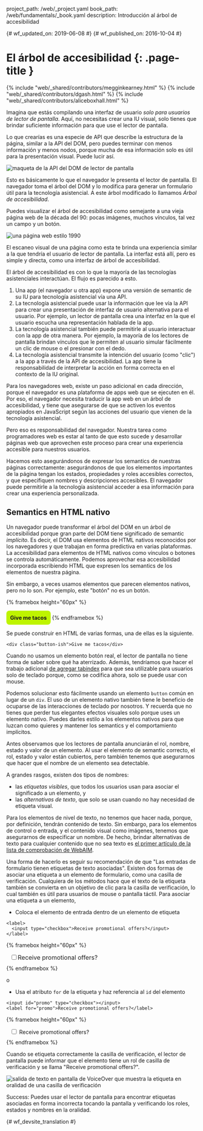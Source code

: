 project_path: /web/_project.yaml
book_path: /web/fundamentals/_book.yaml
description: Introducción al árbol de accesibilidad


{# wf_updated_on: 2019-06-08 #}
{# wf_published_on: 2016-10-04 #}

# El árbol de accesibilidad {: .page-title }

{% include "web/_shared/contributors/megginkearney.html" %}
{% include "web/_shared/contributors/dgash.html" %}
{% include "web/_shared/contributors/aliceboxhall.html" %}



Imagina que estás compilando una interfaz de usuario *solo para usuarios de lector de pantalla*.
Aquí, no necesitas crear una IU visual, solo tienes que brindar suficiente
información para que use el lector de pantalla.

Lo que crearías es una especie de API que describe la estructura de la página, similar
a la API del DOM, pero puedes terminar con menos información y menos nodos,
porque mucha de esa información solo es útil para la presentación visual. Puede
lucir así.

![maqueta de la API del DOM de lector de pantalla](imgs/treestructure.jpg)

Esto es básicamente lo que el navegador le presenta el lector de pantalla. El
navegador toma el árbol del DOM y lo modifica para generar un formulario útil para
la tecnología asistencial. A este árbol modificado lo llamamos *Árbol
de accesibilidad*.

Puedes visualizar el árbol de accesibilidad como semejante a una vieja página web
de la década del 90: pocas imágenes, muchos vínculos, tal vez un campo y un botón.

![una página web estilo 1990](imgs/google1998.png)

El escaneo visual de una página como esta te brinda una experiencia similar a
la que tendría el usuario de lector de pantalla. La interfaz está allí, pero es simple
y directa, como una interfaz de árbol de accesibilidad.

El árbol de accesibilidad es con lo que la mayoría de las tecnologías asistenciales interactúan. El
flujo es parecido a esto.

 1. Una app (el navegador u otra app) expone una versión de semantic de su
    IU para tecnología asistencial vía una API.
 1. La tecnología asistencial puede usar la información que lee vía la API para
    crear una presentación de interfaz de usuario alternativa para el usuario. Por ejemplo,
    un lector de pantalla crea una interfaz en la que el usuario escucha una representación
    hablada de la app.
 1. La tecnología asistencial también puede permitirle al usuario interactuar con la app de
    otra manera. Por ejemplo, la mayoría de los lectores de pantalla brindan vínculos que le permiten al
    usuario simular fácilmente un clic de mouse o el presionar con el dedo.
 1. La tecnología asistencial transmite la intención del usuario (como "clic") a
    la app a través de la API de accesibilidad. La app tiene la responsabilidad de
    interpretar la acción en forma correcta en el contexto de la IU original.

Para los navegadores web, existe un paso adicional en cada dirección, porque el navegador
es una plataforma de apps web que se ejecuten en él. Por eso, el navegador necesita
traducir la app web en un árbol de accesibilidad, y tiene que asegurarse de que se activen los
eventos apropiados en JavaScript según las acciones del usuario que vienen
de la tecnología asistencial.

Pero eso es responsabilidad del navegador. Nuestra tarea como programadores web es
estar al tanto de que esto sucede y desarrollar páginas web que aprovechen
este proceso para crear una experiencia accesible para nuestros usuarios.

Hacemos esto asegurándonos de expresar los semantics de nuestras páginas correctamente:
asegurándonos de que los elementos importantes de la página tengan los estados, propiedades y roles
accesibles correctos, y que especifiquen nombres y
descripciones accesibles. El navegador puede permitirle a la tecnología asistencial acceder a esa
información para crear una experiencia personalizada.

## Semantics en HTML nativo

Un navegador puede transformar el árbol del DOM en un árbol de accesibilidad porque gran parte
del DOM tiene significado de semantic *implícito*. Es decir, el DOM usa elementos de
HTML nativos reconocidos por los navegadores y que trabajan en forma predictiva en varias
plataformas. La accesibilidad para elementos de HTML nativos como vínculos o botones se
controla automáticamente. Podemos aprovechar esa accesibilidad incorporada
escribiendo HTML que expresen los semantics de los elementos de nuestra página.

Sin embargo, a veces usamos elementos que parecen elementos nativos, pero no lo son.
Por ejemplo, este "botón" no es un botón.

{% framebox height="60px" %}
<style>
    .fancy-btn {
        display: inline-block;
        background: #BEF400;
        border-radius: 8px;
        padding: 10px;
        font-weight: bold;
        user-select: none;
        cursor: pointer;
    }
</style>
<div class="fancy-btn">Give me tacos</div>
{% endframebox %}

Se puede construir en HTML de varias formas, una de ellas es la siguiente.


    <div class="button-ish">Give me tacos</div>


Cuando no usamos un elemento botón real, el lector de pantalla no tiene forma de saber
sobre qué ha aterrizado. Además, tendríamos que hacer el trabajo adicional [de agregar
tabindex](/web/fundamentals/accessibility/focus/using-tabindex) para que sea
utilizable para usuarios solo de teclado porque, como se codifica ahora, solo se puede usar
con mouse.

Podemos solucionar esto fácilmente usando un elemento `button` común en lugar de un `div`.
El uso de un elemento nativo también tiene le beneficio de ocuparse de las interacciones
de teclado por nosotros. Y recuerda que no tienes que perder tus elegantes efectos
visuales solo porque uses un elemento nativo. Puedes darles estilo a los elementos nativos para
que luzcan como quieres y mantener los semantics y
el comportamiento implícitos.

Antes observamos que los lectores de pantalla anunciarán el rol, nombre,
estado y valor de un elemento. Al usar el elemento de semantic correcto, el rol, estado y valor
están cubiertos, pero también tenemos que asegurarnos que hacer que el nombre de un elemento
sea detectable.

A grandes rasgos, existen dos tipos de nombres:

 - las *etiquetas visibles*, que todos los usuarios usan para asociar el significado a un
   elemento, y
 - las *alternativas de texto*, que solo se usan cuando no hay necesidad de etiqueta
   visual.

Para los elementos de nivel de texto, no tenemos que hacer nada, porque, por definición,
tendrán contenido de texto. Sin embargo, para los elementos de control o entrada, y el contenido
visual como imágenes, tenemos que asegurarnos de especificar un nombre. De hecho,
brindar alternativas de texto para cualquier contenido que no sea texto es [el primer
artículo de la lista de comprobación de WebAIM](https://webaim.org/standards/wcag/checklist#g1.1).

Una forma de hacerlo es seguir su recomendación de que "Las entradas de formulario tienen
etiquetas de texto asociadas". Existen dos formas de asociar una etiqueta a un elemento
de formulario, como una casilla de verificación. Cualquiera de los métodos hace que el texto de la etiqueta también
se convierta en un objetivo de clic para la casilla de verificación, lo cual también es útil para usuarios de mouse o
pantalla táctil. Para asociar una etiqueta a un elemento,

 - Coloca el elemento de entrada dentro de un elemento de etiqueta

<div class="clearfix"></div>

    <label>
      <input type="checkbox">Receive promotional offers?</input>
    </label>


{% framebox height="60px" %}
<div style="margin: 10px;">
    <label style="font-size: 16px; color: #212121;">
        <input type="checkbox">Receive promotional offers?</input>
    </label>
</div>
{% endframebox %}


o

 - Usa el atributo `for` de la etiqueta y haz referencia al `id` del elemento

<div class="clearfix"></div>

    <input id="promo" type="checkbox"></input>
    <label for="promo">Receive promotional offers?</label>


{% framebox height="60px" %}
<div style="margin: 10px;">
    <input id="promo" type="checkbox"></input>
    <label for="promo">Receive promotional offers?</label>
</div>
{% endframebox %}


Cuando se etiqueta correctamente la casilla de verificación, el lector de pantalla puede informar que
el elemento tiene un rol de casilla de verificación y se llama "Receive
promotional offers?".

![salida de texto en pantalla de VoiceOver que muestra la etiqueta en oralidad de una casilla de verificación](imgs/promo-offers.png)

Success: Puedes usar el lector de pantalla para encontrar etiquetas
asociadas en forma incorrecta tocando la pantalla y verificando los roles, estados y
nombres en la oralidad.




{# wf_devsite_translation #}
